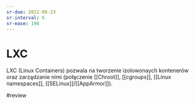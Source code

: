 ```yaml
---
sr-due: 2022-08-23
sr-interval: 6
sr-ease: 198
---
```


# LXC
LXC (Linux Containers) pozwala na tworzenie izolowonaych kontenerów oraz zarządzanie nimi (połączenie [[Chroot]], [[cgroups]], [[Linux namespaces]], [[SELinux]]/[[AppArmor]]).  

#review